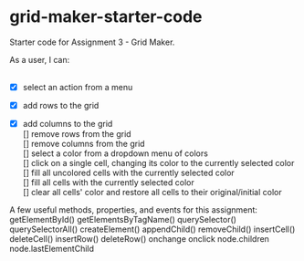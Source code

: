 # grid-maker-starter-code
Starter code for Assignment 3 - Grid Maker.

As a user, I can: <br><br>
- [x] select an action from a menu <br>
- [x] add rows to the grid <br>
- [x] add columns to the grid <br>
[] remove rows from the grid <br>
[] remove columns from the grid <br>
[] select a color from a dropdown menu of colors <br>
[] click on a single cell, changing its color to the currently selected color <br>
[] fill all uncolored cells with the currently selected color <br>
[] fill all cells with the currently selected color <br>
[] clear all cells' color and restore all cells to their original/initial color <br>


A few useful methods, properties, and events for this assignment:
getElementById()
getElementsByTagName()
querySelector()
querySelectorAll()
createElement()
appendChild()
removeChild()
insertCell()
deleteCell()
insertRow()
deleteRow()
onchange
onclick
node.children
node.lastElementChild
